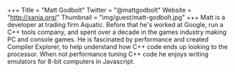 +++
Title = "Matt Godbolt"
Twitter = "@mattgodbolt"
Website = "http://xania.org/"
Thumbnail = "img/guest/matt-godbolt.jpg"
+++
Matt is a developer at trading firm Aquatic.  Before that he's worked at Google, run a C++ tools company, and spent over a decade in the games industry making PC and console games.  He is fascinated by performance and created Compiler Explorer, to help understand how C++ code ends up looking to the processor.  When not performance tuning C++ code he enjoys writing emulators for 8-bit computers in Javascript.